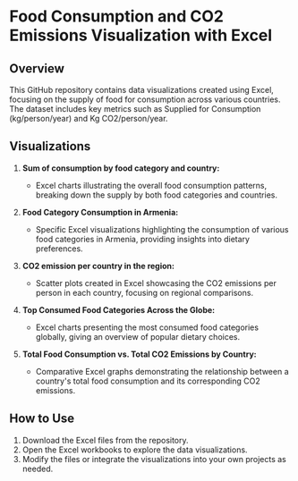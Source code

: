 # Food Consumption and CO2 Emissions Visualization with Excel

## Overview
This GitHub repository contains data visualizations created using Excel, focusing on the supply of food for consumption across various countries. The dataset includes key metrics such as Supplied for Consumption (kg/person/year) and Kg CO2/person/year.

## Visualizations
1. **Sum of consumption by food category and country:**
   - Excel charts illustrating the overall food consumption patterns, breaking down the supply by both food categories and countries.

2. **Food Category Consumption in Armenia:**
   - Specific Excel visualizations highlighting the consumption of various food categories in Armenia, providing insights into dietary preferences.

3. **CO2 emission per country in the region:**
   - Scatter plots created in Excel showcasing the CO2 emissions per person in each country, focusing on regional comparisons.

4. **Top Consumed Food Categories Across the Globe:**
   - Excel charts presenting the most consumed food categories globally, giving an overview of popular dietary choices.

5. **Total Food Consumption vs. Total CO2 Emissions by Country:**
   - Comparative Excel graphs demonstrating the relationship between a country's total food consumption and its corresponding CO2 emissions.

## How to Use
1. Download the Excel files from the repository.
2. Open the Excel workbooks to explore the data visualizations.
3. Modify the files or integrate the visualizations into your own projects as needed.
